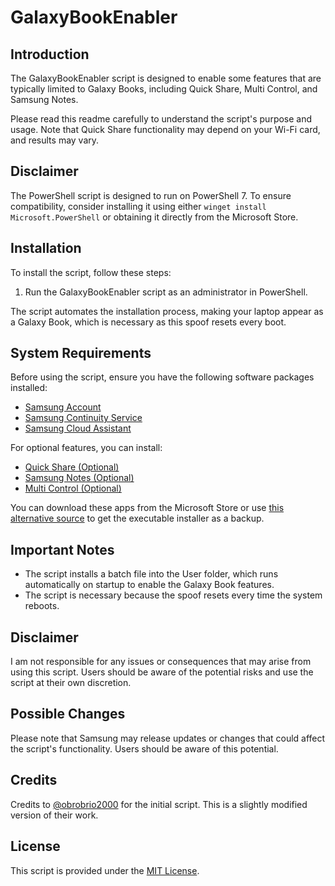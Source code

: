 # GalaxyBookEnabler

## Introduction

The GalaxyBookEnabler script is designed to enable some features that are typically limited to Galaxy Books, including Quick Share, Multi Control, and Samsung Notes.

Please read this readme carefully to understand the script's purpose and usage. Note that Quick Share functionality may depend on your Wi-Fi card, and results may vary.

## Disclaimer

The PowerShell script is designed to run on PowerShell 7. To ensure compatibility, consider installing it using either `winget install Microsoft.PowerShell` or obtaining it directly from the Microsoft Store.

## Installation

To install the script, follow these steps:

1. Run the GalaxyBookEnabler script as an administrator in PowerShell.

The script automates the installation process, making your laptop appear as a Galaxy Book, which is necessary as this spoof resets every boot.

## System Requirements

Before using the script, ensure you have the following software packages installed:

- [Samsung Account](https://apps.microsoft.com/detail/9P98T77876KZ?hl=en-us&gl=US)
- [Samsung Continuity Service](https://apps.microsoft.com/detail/samsung-continuity-service/9NGW9K44GQ5F?hl=en-GB&gl=US)
- [Samsung Cloud Assistant](https://apps.microsoft.com/detail/9NFWHCHM52HQ?hl=en-us&gl=US)

For optional features, you can install:

- [Quick Share (Optional)](https://apps.microsoft.com/detail/9PCTGDFXVZLJ?hl=en-us&gl=US)
- [Samsung Notes (Optional)](https://apps.microsoft.com/detail/9NBLGGH43VHV?query=samsung+note&hl=en-us&gl=US)
- [Multi Control (Optional)](https://apps.microsoft.com/detail/samsung-multi-control/9N3L4FZ03Q99?hl=en-us&gl=US)

You can download these apps from the Microsoft Store or use [this alternative source](https://store.rg-adguard.net/) to get the executable installer as a backup.

## Important Notes

- The script installs a batch file into the User folder, which runs automatically on startup to enable the Galaxy Book features.
- The script is necessary because the spoof resets every time the system reboots.

## Disclaimer

I am not responsible for any issues or consequences that may arise from using this script. Users should be aware of the potential risks and use the script at their own discretion.

## Possible Changes

Please note that Samsung may release updates or changes that could affect the script's functionality. Users should be aware of this potential.

## Credits

Credits to [@obrobrio2000](https://github.com/obrobrio2000) for the initial script. This is a slightly modified version of their work.

## License

This script is provided under the [MIT License](LICENSE).


